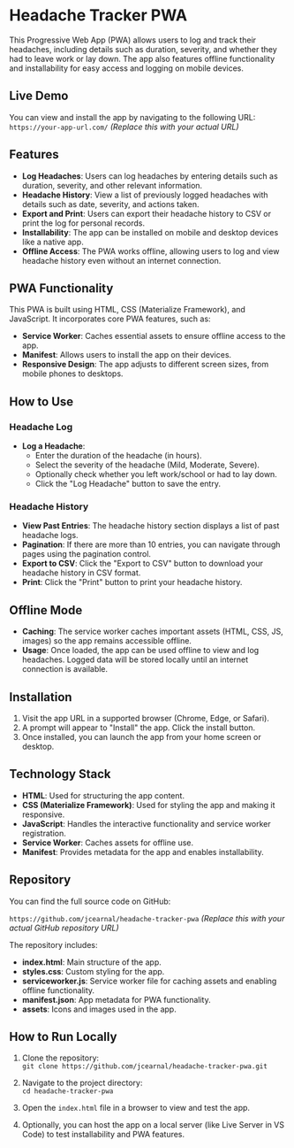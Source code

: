 # Headache Tracker PWA

This Progressive Web App (PWA) allows users to log and track their headaches, including details such as duration, severity, and whether they had to leave work or lay down. The app also features offline functionality and installability for easy access and logging on mobile devices.

## Live Demo
You can view and install the app by navigating to the following URL:
`https://your-app-url.com/` *(Replace this with your actual URL)*

## Features

- **Log Headaches**: Users can log headaches by entering details such as duration, severity, and other relevant information.
- **Headache History**: View a list of previously logged headaches with details such as date, severity, and actions taken.
- **Export and Print**: Users can export their headache history to CSV or print the log for personal records.
- **Installability**: The app can be installed on mobile and desktop devices like a native app.
- **Offline Access**: The PWA works offline, allowing users to log and view headache history even without an internet connection.

## PWA Functionality

This PWA is built using HTML, CSS (Materialize Framework), and JavaScript. It incorporates core PWA features, such as:

- **Service Worker**: Caches essential assets to ensure offline access to the app.
- **Manifest**: Allows users to install the app on their devices.
- **Responsive Design**: The app adjusts to different screen sizes, from mobile phones to desktops.

## How to Use

### Headache Log

- **Log a Headache**: 
  - Enter the duration of the headache (in hours).
  - Select the severity of the headache (Mild, Moderate, Severe).
  - Optionally check whether you left work/school or had to lay down.
  - Click the "Log Headache" button to save the entry.

### Headache History

- **View Past Entries**: The headache history section displays a list of past headache logs.
- **Pagination**: If there are more than 10 entries, you can navigate through pages using the pagination control.
- **Export to CSV**: Click the "Export to CSV" button to download your headache history in CSV format.
- **Print**: Click the "Print" button to print your headache history.

## Offline Mode

- **Caching**: The service worker caches important assets (HTML, CSS, JS, images) so the app remains accessible offline.
- **Usage**: Once loaded, the app can be used offline to view and log headaches. Logged data will be stored locally until an internet connection is available.

## Installation

1. Visit the app URL in a supported browser (Chrome, Edge, or Safari).
2. A prompt will appear to "Install" the app. Click the install button.
3. Once installed, you can launch the app from your home screen or desktop.

## Technology Stack

- **HTML**: Used for structuring the app content.
- **CSS (Materialize Framework)**: Used for styling the app and making it responsive.
- **JavaScript**: Handles the interactive functionality and service worker registration.
- **Service Worker**: Caches assets for offline use.
- **Manifest**: Provides metadata for the app and enables installability.

## Repository

You can find the full source code on GitHub:

`https://github.com/jcearnal/headache-tracker-pwa` *(Replace this with your actual GitHub repository URL)*

The repository includes:

- **index.html**: Main structure of the app.
- **styles.css**: Custom styling for the app.
- **serviceworker.js**: Service worker file for caching assets and enabling offline functionality.
- **manifest.json**: App metadata for PWA functionality.
- **assets**: Icons and images used in the app.

## How to Run Locally

1. Clone the repository:  
   `git clone https://github.com/jcearnal/headache-tracker-pwa.git`
   
2. Navigate to the project directory:  
   `cd headache-tracker-pwa`
   
3. Open the `index.html` file in a browser to view and test the app.

4. Optionally, you can host the app on a local server (like Live Server in VS Code) to test installability and PWA features.


